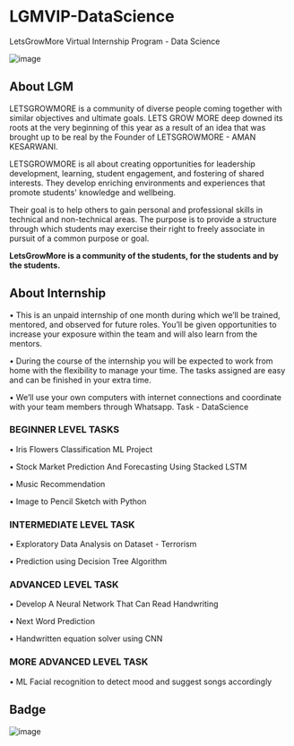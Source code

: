 # LGMVIP-DataScience

LetsGrowMore Virtual Internship Program - Data Science

![image](https://user-images.githubusercontent.com/84773742/135617543-a235f596-056f-40ee-98e1-7dbc790cd5bf.png)

## About LGM

LETSGROWMORE is a community of diverse people coming together with similar objectives and ultimate goals. LETS GROW MORE deep downed its roots at the very beginning of this year as a result of an idea that was brought up to be real by the Founder of LETSGROWMORE - AMAN KESARWANI.

LETSGROWMORE is all about creating opportunities for leadership development, learning, student engagement, and fostering of shared interests. They develop enriching environments and experiences that promote students' knowledge and wellbeing.

Their goal is to help others to gain personal and professional skills in technical and non-technical areas. The purpose is to provide a structure through which students may exercise their right to freely associate in pursuit of a common purpose or goal.

**LetsGrowMore is a community of the students, for the students and by the students.**

## About Internship

•	This is an unpaid internship of one month during which we’ll be trained, mentored, and observed for future roles. You’ll be given opportunities to increase your exposure within the team and will also learn from the mentors.

•	During the course of the internship you will be expected to work from home with the flexibility to manage your time. The tasks assigned are easy and can be finished in your extra time.

•	We’ll use your own computers with internet connections and coordinate with your team members through Whatsapp.
Task - DataScience

### BEGINNER LEVEL TASKS

  •	Iris Flowers Classification ML Project
  
  •	Stock Market Prediction And Forecasting Using Stacked LSTM
  
  •	Music Recommendation
  
  •	Image to Pencil Sketch with Python
  
### INTERMEDIATE LEVEL TASK

  •	Exploratory Data Analysis on Dataset - Terrorism
  
  •	Prediction using Decision Tree Algorithm
  
### ADVANCED LEVEL TASK

  •	Develop A Neural Network That Can Read Handwriting
  
  •	Next Word Prediction
  
  •	Handwritten equation solver using CNN
  
### MORE ADVANCED LEVEL TASK

•	ML Facial recognition to detect mood and suggest songs accordingly

## Badge
![image](https://user-images.githubusercontent.com/84773742/135618076-926681fe-c645-471f-b51c-ad01aec7ac1f.png)




